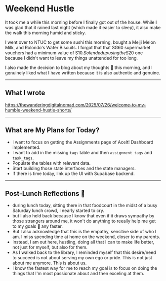 # Weekend Hustle

It took me a while this morning before I finally got out of the house. While I was glad that it rained last night (which made it easier to sleep), it also make the walk this morning humid and sticky.

I went over to NTUC to get some sushi this morning, bought a Meiji Melon Milk, and Rolondo's Wafer Biscuits. I forgot that that SG60 supermarket vouchers had a minimum value of S$10. So I ended up using the S$20 one because I didn't want to leave my things unattended for too long.

I also made the decision to blog about my thoughts 💭 this morning, and I genuinely liked what I have written because it is also authentic and genuine.

---

## What I wrote

https://thewanderingdigitalnomad.com/2025/07/26/welcome-to-my-humble-weekend-hustle-shorts/

---

## What are My Plans for Today?

- I want to focus on getting the Assignments page of AceIt! Dashboard implemented.
- I want to add in the missing `tags` table and then `assignment_tags` and `task_tags`.
- Populate the tables with relevant data.
- Start building those state interfaces and the state managers.
- If there is time today, link up the UI with Supabase backend.
  
---

## Post-Lunch Reflections 💭

- during lunch today, sitting there in that foodcourt in the midst of a busy Saturday lunch crowd, I nearly started to cry.
- but I also held back because I know that even if it draws sympathy by those strangers around me, it won't do anything to reeally help me get to my goals 🎯 any faster.
- But I also acknowledge that this is the empathy, sensitive side of who I am. I miss spending time at home on the weekend, closer to my parents.
- Instead, I am out here, hustling, doing all that I can to make life better, not just for myself, but also for them.
- As I walked back to the library, I reminded myself that this desire/need to succeed is not about serving my own ego or pride. This is not just about me anymore. This is about us.
- I know the fastest way for me to reach my goal is to focus on doing the things that I'm most passionate about and then exceling at them.